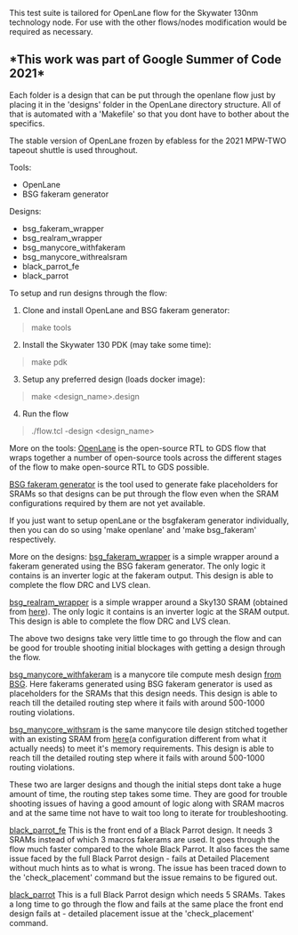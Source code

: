 This test suite is tailored for OpenLane flow for the Skywater 130nm technology node. For use with the other flows/nodes modification would be required as necessary.

<h2> *This work was part of Google Summer of Code 2021* </h2>

Each folder is a design that can be put through the openlane flow just by placing it in the 'designs' folder in the OpenLane directory structure. All of that is automated with a 'Makefile' so that you dont have to bother about the specifics.

The stable version of OpenLane frozen by efabless for the 2021 MPW-TWO tapeout shuttle is used throughout.

Tools:
* OpenLane
* BSG fakeram generator

Designs:
* bsg_fakeram_wrapper
* bsg_realram_wrapper
* bsg_manycore_withfakeram
* bsg_manycore_withrealsram
* black_parrot_fe
* black_parrot

To setup and run designs through the flow:
1) Clone and install OpenLane and BSG fakeram generator:
>make tools
2) Install the Skywater 130 PDK (may take some time):
>make pdk
3) Setup any preferred design (loads docker image):
>make <design_name>.design
4) Run the flow
>./flow.tcl -design <design_name>


More on the tools:
[OpenLane](https://github.com/The-OpenROAD-Project/OpenLane) is the open-source RTL to GDS flow that wraps together a number of open-source tools across the different stages of the flow to make open-source RTL to GDS possible.

[BSG fakeram generator](https://github.com/bespoke-silicon-group/bsg_fakeram) is the tool used to generate fake placeholders for SRAMs so that designs can be put through the flow even when the SRAM configurations required by them are not yet available.

If you just want to setup openLane or the bsgfakeram generator individually, then you can do so using 'make openlane' and 'make bsg_fakeram' respectively.

More on the designs:
[bsg_fakeram_wrapper](fakeram_512x64) is a simple wrapper around a fakeram generated using the BSG fakeram generator. The only logic it contains is an inverter logic at the fakeram output. This design is able to complete the flow DRC and LVS clean.

[bsg_realram_wrapper](realram_8x1024) is a simple wrapper around a Sky130 SRAM (obtained from [here](https://github.com/efabless/sky130_sram_macros)). The only logic it contains is an inverter logic at the SRAM output. This design is able to complete the flow DRC and LVS clean.

The above two designs take very little time to go through the flow and can be good for trouble shooting initial blockages with getting a design through the flow.

[bsg_manycore_withfakeram](bsg_manycore_tile_compute_mesh) is a manycore tile compute mesh design [from BSG](https://github.com/bespoke-silicon-group/bsg_manycore). Here fakerams generated using BSG fakeram generator is used as placeholders for the SRAMs that this design needs. This design is able to reach till the detailed routing step where it fails with around 500-1000 routing violations.

[bsg_manycore_withsram](bsg_manycore_tile_compute_mesh_real) is the same manycore tile design stitched together with an existing SRAM from [here](https://github.com/efabless/sky130_sram_macros)(a configuration different from what it actually needs) to meet it's memory requirements. This design is able to reach till the detailed routing step where it fails with around 500-1000 routing violations.

These two are larger designs and though the initial steps dont take a huge amount of time, the routing step takes some time. They are good for trouble shooting issues of having a good amount of logic along with SRAM macros and at the same time not have to wait too long to iterate for troubleshooting.

[black_parrot_fe](black_parrot_fe) This is the front end of a Black Parrot design. It needs 3 SRAMs instead of which 3 macros fakerams are used. It goes through the flow much faster compared to the whole Black Parrot. It also faces the same issue faced by the full Black Parrot design - fails at Detailed Placement without much hints as to what is wrong. The issue has been traced down to the 'check_placement' command but the issue remains to be figured out.

[black_parrot](black_parrot) This is a full Black Parrot design which needs 5 SRAMs. Takes a long time to go through the flow and fails at the same place the front end design fails at - detailed placement issue at the 'check_placement' command.



